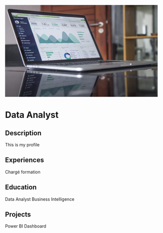 <img src="https://github.com/ivancor93/Portfolio/blob/main/assets/data-analyst-picture.jpg" width=500 height=300 />

# Data Analyst
## Description
This is my profile

## Experiences
Chargé formation

## Education
Data Analyst Business Intelligence

## Projects
Power BI Dashboard
